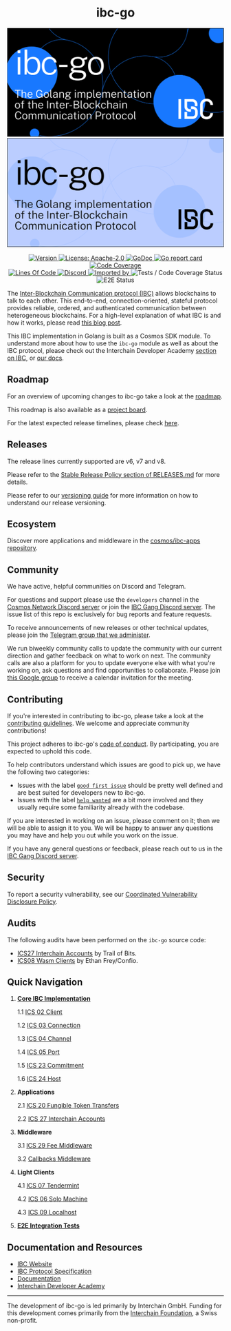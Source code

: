 <div align="center">
  <h1>ibc-go</h1>
</div>

![Light Mode IBC Overview](docs/static/img/ibc-go-cover-dark.svg#gh-light-mode-only)![Dark Mode IBC Overview](docs/static/img/ibc-go-cover-light.svg#gh-dark-mode-only)

<div align="center">
  <a href="https://github.com/cosmos/ibc-go/releases/latest">
    <img alt="Version" src="https://img.shields.io/github/tag/cosmos/ibc-go.svg" />
  </a>
  <a href="https://github.com/cosmos/ibc-go/blob/main/LICENSE">
    <img alt="License: Apache-2.0" src="https://img.shields.io/github/license/cosmos/ibc-go.svg" />
  </a>
  <a href="https://pkg.go.dev/github.com/cosmos/ibc-go?tab=doc">
    <img alt="GoDoc" src="https://godoc.org/github.com/cosmos/ibc-go?status.svg" />
  </a>
  <a href="https://goreportcard.com/report/github.com/cosmos/ibc-go">
    <img alt="Go report card" src="https://goreportcard.com/badge/github.com/cosmos/ibc-go" />
  </a>
  <a href="https://codecov.io/gh/cosmos/ibc-go">
    <img alt="Code Coverage" src="https://codecov.io/gh/cosmos/ibc-go/branch/main/graph/badge.svg" />
  </a>
</div>
<div align="center">
  <a href="https://github.com/cosmos/ibc-go">
    <img alt="Lines Of Code" src="https://tokei.rs/b1/github/cosmos/ibc-go" />
  </a>
  <a href="https://discord.gg/cosmosnetwork">
    <img alt="Discord" src="https://img.shields.io/discord/669268347736686612.svg" />
  </a>
  <a href="https://sourcegraph.com/github.com/cosmos/ibc-go?badge">
    <img alt="Imported by" src="https://sourcegraph.com/github.com/cosmos/ibc-go/-/badge.svg" />
  </a>
    <img alt="Tests / Code Coverage Status" src="https://github.com/cosmos/ibc-go/workflows/Tests%20/%20Code%20Coverage/badge.svg" />
    <img alt="E2E Status" src="https://github.com/cosmos/ibc-go/workflows/Tests%20/%20E2E/badge.svg" />
</div>

The [Inter-Blockchain Communication protocol (IBC)](https://ibcprotocol.dev/) allows blockchains to talk to each other. This end-to-end, connection-oriented, stateful protocol provides reliable, ordered, and authenticated communication between heterogeneous blockchains. For a high-level explanation of what IBC is and how it works, please read [this blog post](https://medium.com/the-interchain-foundation/eli5-what-is-ibc-def44d7b5b4c).

This IBC implementation in Golang is built as a Cosmos SDK module. To understand more about how to use the `ibc-go` module as well as about the IBC protocol, please check out the Interchain Developer Academy [section on IBC](https://tutorials.cosmos.network/academy/3-ibc/), or [our docs](https://ibc.cosmos.network/main/ibc/overview.html).

## Roadmap

For an overview of upcoming changes to ibc-go take a look at the [roadmap](./docs/docs/01-ibc/10-roadmap.md).

This roadmap is also available as a [project board](https://github.com/orgs/cosmos/projects/7/views/25).

For the latest expected release timelines, please check [here](https://github.com/cosmos/ibc-go/wiki/Release-timeline).

## Releases

The release lines currently supported are v6, v7 and v8.

Please refer to the [Stable Release Policy section of RELEASES.md](https://github.com/cosmos/ibc-go/blob/main/RELEASES.md#stable-release-policy) for more details.

Please refer to our [versioning guide](https://github.com/cosmos/ibc-go/blob/main/RELEASES.md) for more information on how to understand our release versioning.

## Ecosystem

Discover more applications and middleware in the [cosmos/ibc-apps repository](https://github.com/cosmos/ibc-apps#-bonus-content).

## Community

We have active, helpful communities on Discord and Telegram.

For questions and support please use the `developers` channel in the [Cosmos Network Discord server](https://discord.com/channels/669268347736686612/1019978171367559208) or join the [IBC Gang Discord server](https://discord.gg/Wtmk6ZNa8G). The issue list of this repo is exclusively for bug reports and feature requests.

To receive announcements of new releases or other technical updates, please join the [Telegram group that we administer](https://t.me/ibc_is_expansive).

We run biweekly community calls to update the community with our current direction and gather feedback on what to work on next. The community calls are also a platform for you to update everyone else with what you're working on, ask questions and find opportunities to collaborate. Please join [this Google group](https://groups.google.com/g/ibc-community) to receive a calendar invitation for the meeting.

## Contributing

If you're interested in contributing to ibc-go, please take a look at the [contributing guidelines](./CONTRIBUTING.md). We welcome and appreciate community contributions!

This project adheres to ibc-go's [code of conduct](./CODE_OF_CONDUCT.md). By participating, you are expected to uphold this code.

To help contributors understand which issues are good to pick up, we have the following two categories:

- Issues with the label [`good first issue`](https://github.com/cosmos/ibc-go/issues?q=is%3Aopen+is%3Aissue+label%3A%22good+first+issue%22) should be pretty well defined and are best suited for developers new to ibc-go.
- Issues with the label [`help wanted`](https://github.com/cosmos/ibc-go/issues?q=is%3Aopen+is%3Aissue+label%3A%22help+wanted%22) are a bit more involved and they usually require some familiarity already with the codebase.

If you are interested in working on an issue, please comment on it; then we will be able to assign it to you. We will be happy to answer any questions you may have and help you out while you work on the issue.

If you have any general questions or feedback, please reach out to us in the [IBC Gang Discord server](https://discord.com/channels/955868717269516318/955883113484013578).

## Security

To report a security vulnerability, see our [Coordinated Vulnerability Disclosure Policy](./SECURITY.md).

## Audits

The following audits have been performed on the `ibc-go` source code:

- [ICS27 Interchain Accounts](https://github.com/cosmos/ibc-go/blob/main/docs/audits/27-interchain-accounts/Trail%20of%20Bits%20audit%20-%20Final%20Report.pdf) by Trail of Bits.
- [ICS08 Wasm Clients](https://github.com/cosmos/ibc-go/blob/main/docs/audits/08-wasm/Ethan%20Frey%20-%20Wasm%20Client%20Review.pdf) by Ethan Frey/Confio.

## Quick Navigation

1. **[Core IBC Implementation](https://github.com/cosmos/ibc-go/tree/main/modules/core)**

   1.1 [ICS 02 Client](https://github.com/cosmos/ibc-go/tree/main/modules/core/02-client)

   1.2 [ICS 03 Connection](https://github.com/cosmos/ibc-go/tree/main/modules/core/03-connection)

   1.3 [ICS 04 Channel](https://github.com/cosmos/ibc-go/tree/main/modules/core/04-channel)

   1.4 [ICS 05 Port](https://github.com/cosmos/ibc-go/tree/main/modules/core/05-port)

   1.5 [ICS 23 Commitment](https://github.com/cosmos/ibc-go/tree/main/modules/core/23-commitment/types)

   1.6 [ICS 24 Host](https://github.com/cosmos/ibc-go/tree/main/modules/core/24-host)

2. **Applications**

   2.1 [ICS 20 Fungible Token Transfers](https://github.com/cosmos/ibc-go/tree/main/modules/apps/transfer)

   2.2 [ICS 27 Interchain Accounts](https://github.com/cosmos/ibc-go/tree/main/modules/apps/27-interchain-accounts)

3. **Middleware**

   3.1 [ICS 29 Fee Middleware](https://github.com/cosmos/ibc-go/tree/main/modules/apps/29-fee)

    3.2 [Callbacks Middleware](https://github.com/cosmos/ibc-go/tree/main/modules/apps/callbacks)

4. **Light Clients**

   4.1 [ICS 07 Tendermint](https://github.com/cosmos/ibc-go/tree/main/modules/light-clients/07-tendermint)

   4.2 [ICS 06 Solo Machine](https://github.com/cosmos/ibc-go/tree/main/modules/light-clients/06-solomachine)

    4.3 [ICS 09 Localhost](https://github.com/cosmos/ibc-go/tree/main/modules/light-clients/09-localhost)

5. **[E2E Integration Tests](https://github.com/cosmos/ibc-go/tree/main/e2e)**

## Documentation and Resources

- [IBC Website](https://ibcprotocol.dev/)
- [IBC Protocol Specification](https://github.com/cosmos/ibc)
- [Documentation](https://ibc.cosmos.network/main/ibc/overview.html)
- [Interchain Developer Academy](https://tutorials.cosmos.network/academy/3-ibc/)

---

The development of ibc-go is led primarily by Interchain GmbH. Funding for this development comes primarily from the [Interchain Foundation](https://interchain.io), a Swiss non-profit.
